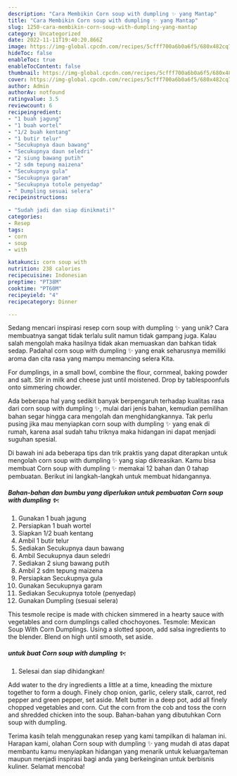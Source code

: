 ```yaml
---
description: "Cara Membikin Corn soup with dumpling ✨ yang Mantap"
title: "Cara Membikin Corn soup with dumpling ✨ yang Mantap"
slug: 1250-cara-membikin-corn-soup-with-dumpling-yang-mantap
category: Uncategorized
date: 2022-11-11T19:40:20.866Z
image: https://img-global.cpcdn.com/recipes/5cfff700a6b0a6f5/680x482cq70/corn-soup-with-dumpling-foto-resep-utama.jpg
hideToc: false
enableToc: true
enableTocContent: false
thumbnail: https://img-global.cpcdn.com/recipes/5cfff700a6b0a6f5/680x482cq70/corn-soup-with-dumpling-foto-resep-utama.jpg
cover: https://img-global.cpcdn.com/recipes/5cfff700a6b0a6f5/680x482cq70/corn-soup-with-dumpling-foto-resep-utama.jpg
author: Admin
authorAv: notfound
ratingvalue: 3.5
reviewcount: 6
recipeingredient:
- "1 buah jagung"
- "1 buah wortel"
- "1/2 buah kentang"
- "1 butir telur"
- "Secukupnya daun bawang"
- "Secukupnya daun seledri"
- "2 siung bawang putih"
- "2 sdm tepung maizena"
- "Secukupnya gula"
- "Secukupnya garam"
- "Secukupnya totole penyedap"
- " Dumpling sesuai selera"
recipeinstructions:

- "Sudah jadi dan siap dinikmati!"
categories:
- Resep
tags:
- corn
- soup
- with

katakunci: corn soup with 
nutrition: 238 calories
recipecuisine: Indonesian
preptime: "PT38M"
cooktime: "PT60M"
recipeyield: "4"
recipecategory: Dinner

---
```





Sedang mencari inspirasi resep corn soup with dumpling ✨ yang unik? Cara membuatnya sangat tidak terlalu sulit namun tidak gampang juga. Kalau salah mengolah maka hasilnya tidak akan memuaskan dan bahkan tidak sedap. Padahal corn soup with dumpling ✨ yang enak seharusnya memiliki aroma dan cita rasa yang mampu memancing selera Kita.





For dumplings, in a small bowl, combine the flour, cornmeal, baking powder and salt. Stir in milk and cheese just until moistened. Drop by tablespoonfuls onto simmering chowder.

Ada beberapa hal yang sedikit banyak berpengaruh terhadap kualitas rasa dari corn soup with dumpling ✨, mulai dari jenis bahan, kemudian pemilihan bahan segar hingga cara mengolah dan menghidangkannya. Tak perlu pusing jika mau menyiapkan corn soup with dumpling ✨ yang enak di rumah, karena asal sudah tahu triknya maka hidangan ini dapat menjadi suguhan spesial.






Di bawah ini ada beberapa tips dan trik praktis yang dapat diterapkan untuk mengolah corn soup with dumpling ✨ yang siap dikreasikan. Kamu bisa membuat Corn soup with dumpling ✨ memakai 12 bahan dan 0 tahap pembuatan. Berikut ini langkah-langkah untuk membuat hidangannya.

<!--inarticleads1-->

##### Bahan-bahan dan bumbu yang diperlukan untuk pembuatan Corn soup with dumpling ✨:

1. Gunakan 1 buah jagung
1. Persiapkan 1 buah wortel
1. Siapkan 1/2 buah kentang
1. Ambil 1 butir telur
1. Sediakan Secukupnya daun bawang
1. Ambil Secukupnya daun seledri
1. Sediakan 2 siung bawang putih
1. Ambil 2 sdm tepung maizena
1. Persiapkan Secukupnya gula
1. Gunakan Secukupnya garam
1. Sediakan Secukupnya totole (penyedap)
1. Gunakan  Dumpling (sesuai selera)


This tesmole recipe is made with chicken simmered in a hearty sauce with vegetables and corn dumplings called chochoyones. Tesmole: Mexican Soup With Corn Dumplings. Using a slotted spoon, add salsa ingredients to the blender. Blend on high until smooth, set aside. 

<!--inarticleads2-->

#####  untuk buat Corn soup with dumpling ✨:


1. Selesai dan siap dihidangkan!

Add water to the dry ingredients a little at a time, kneading the mixture together to form a dough. Finely chop onion, garlic, celery stalk, carrot, red pepper and green pepper, set aside. Melt butter in a deep pot, add all finely chopped vegetables and corn. Cut the corn from the cob and toss the corn and shredded chicken into the soup. Bahan-bahan yang dibutuhkan Corn soup with dumpling. 

Terima kasih telah menggunakan resep yang kami tampilkan di halaman ini. Harapan kami, olahan Corn soup with dumpling ✨ yang mudah di atas dapat membantu kamu menyiapkan hidangan yang menarik untuk keluarga/teman maupun menjadi inspirasi bagi anda yang berkeinginan untuk berbisnis kuliner. Selamat mencoba!
